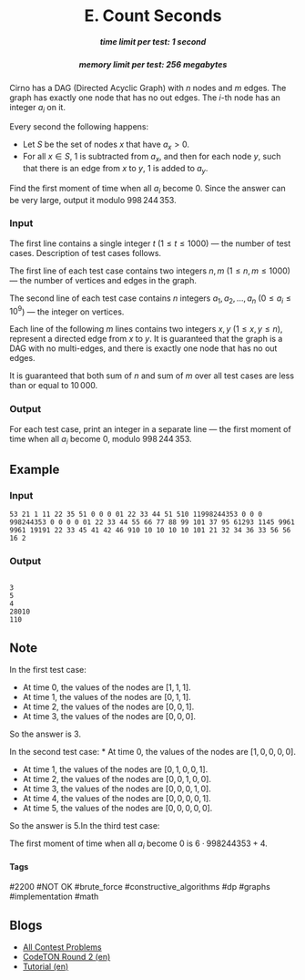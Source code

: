 <h1 style='text-align: center;'> E. Count Seconds</h1>

<h5 style='text-align: center;'>time limit per test: 1 second</h5>
<h5 style='text-align: center;'>memory limit per test: 256 megabytes</h5>

Cirno has a DAG (Directed Acyclic Graph) with $n$ nodes and $m$ edges. The graph has exactly one node that has no out edges. The $i$-th node has an integer $a_i$ on it.

Every second the following happens:

* Let $S$ be the set of nodes $x$ that have $a_x > 0$.
* For all $x \in S$, $1$ is subtracted from $a_x$, and then for each node $y$, such that there is an edge from $x$ to $y$, $1$ is added to $a_y$.

Find the first moment of time when all $a_i$ become $0$. Since the answer can be very large, output it modulo $998\,244\,353$.

### Input

The first line contains a single integer $t$ ($1 \leq t \leq 1000$) — the number of test cases. Description of test cases follows.

The first line of each test case contains two integers $n, m$ ($1 \leq n, m \leq 1000$) — the number of vertices and edges in the graph.

The second line of each test case contains $n$ integers $a_1, a_2, \ldots, a_n$ ($0 \leq a_i \leq 10^9$) — the integer on vertices.

Each line of the following $m$ lines contains two integers $x, y$ ($1 \leq x, y \leq n$), represent a directed edge from $x$ to $y$. It is guaranteed that the graph is a DAG with no multi-edges, and there is exactly one node that has no out edges.

It is guaranteed that both sum of $n$ and sum of $m$ over all test cases are less than or equal to $10\,000$.

### Output

For each test case, print an integer in a separate line — the first moment of time when all $a_i$ become $0$, modulo $998\,244\,353$.

## Example

### Input


```text
53 21 1 11 22 35 51 0 0 0 01 22 33 44 51 510 11998244353 0 0 0 998244353 0 0 0 0 01 22 33 44 55 66 77 88 99 101 37 95 61293 1145 9961 9961 19191 22 33 45 41 42 46 910 10 10 10 10 101 21 32 34 36 33 56 56 16 2
```
### Output

```text

3
5
4
28010
110

```
## Note

In the first test case:

* At time $0$, the values of the nodes are $[1, 1, 1]$.
* At time $1$, the values of the nodes are $[0, 1, 1]$.
* At time $2$, the values of the nodes are $[0, 0, 1]$.
* At time $3$, the values of the nodes are $[0, 0, 0]$.

So the answer is $3$.

 In the second test case: * At time $0$, the values of the nodes are $[1, 0, 0, 0, 0]$.
* At time $1$, the values of the nodes are $[0, 1, 0, 0, 1]$.
* At time $2$, the values of the nodes are $[0, 0, 1, 0, 0]$.
* At time $3$, the values of the nodes are $[0, 0, 0, 1, 0]$.
* At time $4$, the values of the nodes are $[0, 0, 0, 0, 1]$.
* At time $5$, the values of the nodes are $[0, 0, 0, 0, 0]$.

 So the answer is $5$.In the third test case:

The first moment of time when all $a_i$ become $0$ is $6\cdot 998244353 + 4$.



#### Tags 

#2200 #NOT OK #brute_force #constructive_algorithms #dp #graphs #implementation #math 

## Blogs
- [All Contest Problems](../CodeTON_Round_2_(Div._1_+_Div._2,_Rated,_Prizes!).md)
- [CodeTON Round 2 (en)](../blogs/CodeTON_Round_2_(en).md)
- [Tutorial (en)](../blogs/Tutorial_(en).md)
